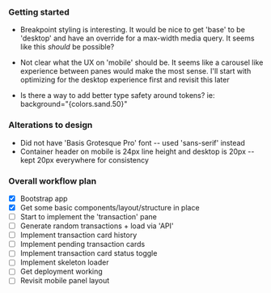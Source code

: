 ### Getting started
- Breakpoint styling is interesting.  It would be nice to get 'base' to be 'desktop' and have an override for a max-width media query.  It seems like this *should* be possible?

- Not clear what the UX on 'mobile' should be.  It seems like a carousel like experience between panes would make the most sense.  I'll start with optimizing for the desktop experience first and revisit this later

- Is there a way to add better type safety around tokens? ie: 
    background="{colors.sand.50}"




### Alterations to design
- Did not have 'Basis Grotesque Pro' font -- used 'sans-serif' instead
- Container header on mobile is 24px line height and desktop is 20px -- kept 20px everywhere for consistency 

### Overall workflow plan
- [x] Bootstrap app
- [x] Get some basic components/layout/structure in place
- [ ] Start to implement the 'transaction' pane
- [ ] Generate random transactions + load via 'API'
- [ ] Implement transaction card history
- [ ] Implement pending transaction cards
- [ ] Implement transaction card status toggle
- [ ] Implement skeleton loader
- [ ] Get deployment working
- [ ] Revisit mobile panel layout